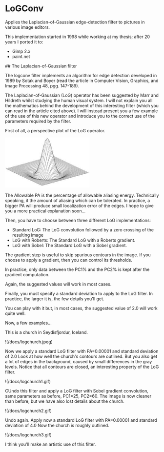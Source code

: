 # LoGConv
Applies the Laplacian-of-Gaussian edge-detection filter to pictures in various image editors.

This implementation started in 1998 while working at my thesis; after 20 years I ported it to:
* Gimp 2.x
* paint.net

## The Laplacian-of-Gaussian filter

The logconv filter implements an algorithm for edge detection developed in 1989 by Sotak and Boyer (read the article in Computer Vision, Graphics, and Image Processing 48, pgg. 147-189).

The Laplacian-of-Gaussian (LoG) operator has been suggested by Marr and Hildreth whilst studying the human visual system.
I will not explain you all the mathematics behind the development of this interesting filter (which you can read in the article cited above).
I will instead present you a few example of the use of this new operator and introduce you to the correct use of the parameters required by the filter.

First of all, a perspective plot of the LoG operator.

![loggraph](/docs/loggraph.jpeg)

The Allowable PA is the percentage of allowable aliasing energy.
Technically speaking, it the amount of aliasing which can be tolerated. In practice, a bigger PA will produce small localization error of the edges. I hope to give you a more practical explanation soon...

Then, you have to choose between three different LoG implementations:
* Standard LoG: The LoG convolution followed by a zero crossing of the resulting image
* LoG with Roberts: The Standard LoG with a Roberts gradient.
* LoG with Sobel: The Standard LoG with a Sobel gradient.

The gradient step is useful to skip spurious contours in the image. If you choose to apply a gradient, then you can control its thresholds. 

In practice, only data between the PC1% and the PC2% is kept after the gradient computation.

Again, the suggested values will work in most cases.

Finally, you must specify a standard deviation to apply to the LoG filter. In practice, the larger it is, the few details you'll get.

You can play with it but, in most cases, the suggested value of 2.0 will work quite well.

Now, a few examples...

This is a church in Seydisfjordur, Iceland.

!(/docs/logchurch.jpeg)

Now we apply a standard LoG filter with PA=0.00001 and standard deviation of 2.0
Look at how well the church's contours are outlined. But you also get a lot of edges in the background, caused by small differences in the gray levels.
Notice that all contours are closed, an interesting property of the LoG filter.

!(/docs/logchurch1.gif)

CUndo this filter and apply a LoG filter with Sobel gradient convolution, same parameters as before, PC1=25, PC2=60.
The image is now cleaner than before, but we have also lost details about the church.

!(/docs/logchurch2.gif)

Undo again. Apply now a standard LoG filter with PA=0.00001 and standard deviation of 4.0
Now the church is roughly outlined.

!(/docs/logchurch3.gif)

I think you'll make an artistic use of this filter.
